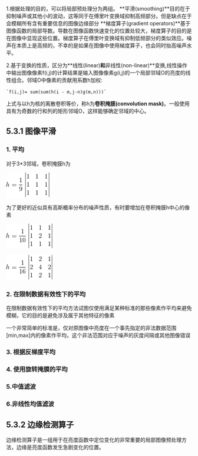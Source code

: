 1.根据处理的目的，可以将局部预处理分为两组。
**平滑(smoothing)**目的在于抑制噪声或其他小的波动，这等同于在傅里叶变换域抑制高频部分。但是缺点在于会模糊所有含有重要信息的图像边缘部分
**梯度算子(gradient operators)**基于图像函数的局部导数。导数在图像函数快速变化的位置处较大，梯度算子的目的是在图像中显现这些位置。梯度算子在傅里叶变换域有抑制低频部分的类似效应。噪声在本质上是高频的，不幸的是如果在图像中使用梯度算子，也会同时抬高噪声水平。

2.基于变换的性质，区分为**线性(linear)**和**非线性(non-linear)**变换,线性操作中输出图像像素f(i,j)的计算结果是输入图像像素g(i,j)的一个局部邻域O的亮度的线性组合。邻域O中像素的贡献用系数h加权:

    `f(i,j)= sum(sum(h(i - m,j-n)g(m,n)))`

上式与以h为核的离散卷积等价，称h为**卷积掩膜(convolution mask)**。一般使用具有为奇数的行和列的矩形邻域O，这样能够确定邻域的中心。


## 5.3.1 图像平滑

### 1. 平均

对于3*3邻域，卷积掩膜h为

![公式1](https://raw.githubusercontent.com/joyme123/image_processing_analysis_and_machine_vision/master/%E7%AC%AC%E4%BA%94%E7%AB%A0/img1.gif)

为了更好的近似具有高斯概率分布的噪声性质，有时要增加在卷积掩膜h中心的像素

![公式2](https://raw.githubusercontent.com/joyme123/image_processing_analysis_and_machine_vision/master/%E7%AC%AC%E4%BA%94%E7%AB%A0/img2.gif)

![公式3](https://raw.githubusercontent.com/joyme123/image_processing_analysis_and_machine_vision/master/%E7%AC%AC%E4%BA%94%E7%AB%A0/img3.gif)

### 2. 在限制数据有效性下的平均

在限制数据有效性下的平均方法试图仅使用满足某种标准的那些像素作平均来避免模糊，它的目的是避免涉及属于其他特征的像素

一个非常简单的标准是，仅对原图像中亮度在一个事先指定的非法数据范围[min,max]内的像素作平均，这个非法范围对应于噪声的灰度间隔或其他图像错误


### 3. 根据反梯度平均

### 4. 使用旋转掩膜的平均

### 5.中值滤波

### 6.非线性均值滤波

## 5.3.2 边缘检测算子

边缘检测算子是一组用于在亮度函数中定位变化的非常重要的局部图像预处理方法，边缘是亮度函数发生急剧变化的位置。
